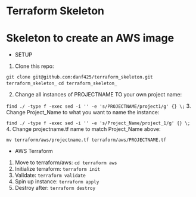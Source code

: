 # Terraform Skeleton

# Skeleton to create an AWS image

* SETUP 
1. Clone this repo:

  `git clone git@github.com:danf425/terraform_skeleton.git terraform_skeleton_`
  `cd terraform_skeleton_`

2. Change all instances of PROJECTNAME TO your own project name:

  `find ./ -type f -exec sed -i '' -e 's/PROJECTNAME/project1/g' {} \;`
3. Change Project_Name to what you want to name the instance:

  `find ./ -type f -exec sed -i '' -e 's/Project_Name/project_1/g' {} \;`
4. Change projectname.tf name to match Project_Name above:

   `mv terraform/aws/projectname.tf terraform/aws/PROJECTNAME.tf`


* AWS Terraform
1. Move to terraform/aws: `cd terraform aws`
2. Initialize terraform: `terraform init`
3. Validate: `terraform validate`
4. Spin up instance: `terraform apply`
5. Destroy after: `terraform destroy`